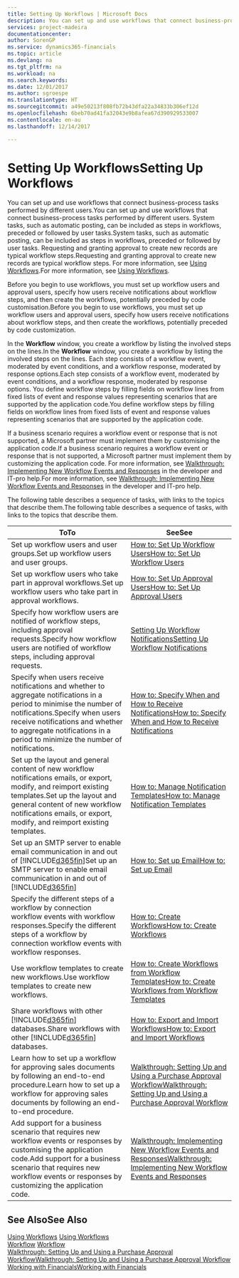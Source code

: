 ```yaml
---
title: Setting Up Workflows | Microsoft Docs
description: You can set up and use workflows that connect business-process tasks performed by different users. System tasks, such as automatic posting, can be included as steps in workflows, preceded or followed by user tasks. Requesting and granting approval to create new records are typical workflow steps.
services: project-madeira
documentationcenter: 
author: SorenGP
ms.service: dynamics365-financials
ms.topic: article
ms.devlang: na
ms.tgt_pltfrm: na
ms.workload: na
ms.search.keywords: 
ms.date: 12/01/2017
ms.author: sgroespe
ms.translationtype: HT
ms.sourcegitcommit: a49e50213f808fb72b43dfa22a34833b306ef12d
ms.openlocfilehash: 6beb70ad41fa32043e9b8afea67d390929533007
ms.contentlocale: en-au
ms.lasthandoff: 12/14/2017

---
```

# <a name="setting-up-workflows"></a><span data-ttu-id="f25d5-105">Setting Up Workflows</span><span class="sxs-lookup"><span data-stu-id="f25d5-105">Setting Up Workflows</span></span>
<span data-ttu-id="f25d5-106">You can set up and use workflows that connect business-process tasks performed by different users.</span><span class="sxs-lookup"><span data-stu-id="f25d5-106">You can set up and use workflows that connect business-process tasks performed by different users.</span></span> <span data-ttu-id="f25d5-107">System tasks, such as automatic posting, can be included as steps in workflows, preceded or followed by user tasks.</span><span class="sxs-lookup"><span data-stu-id="f25d5-107">System tasks, such as automatic posting, can be included as steps in workflows, preceded or followed by user tasks.</span></span> <span data-ttu-id="f25d5-108">Requesting and granting approval to create new records are typical workflow steps.</span><span class="sxs-lookup"><span data-stu-id="f25d5-108">Requesting and granting approval to create new records are typical workflow steps.</span></span> <span data-ttu-id="f25d5-109">For more information, see [Using Workflows](across-use-workflows.md).</span><span class="sxs-lookup"><span data-stu-id="f25d5-109">For more information, see [Using Workflows](across-use-workflows.md).</span></span>  

 <span data-ttu-id="f25d5-110">Before you begin to use workflows, you must set up workflow users and approval users, specify how users receive notifications about workflow steps, and then create the workflows, potentially preceded by code customisation.</span><span class="sxs-lookup"><span data-stu-id="f25d5-110">Before you begin to use workflows, you must set up workflow users and approval users, specify how users receive notifications about workflow steps, and then create the workflows, potentially preceded by code customization.</span></span>  

 <span data-ttu-id="f25d5-111">In the **Workflow** window, you create a workflow by listing the involved steps on the lines.</span><span class="sxs-lookup"><span data-stu-id="f25d5-111">In the **Workflow** window, you create a workflow by listing the involved steps on the lines.</span></span> <span data-ttu-id="f25d5-112">Each step consists of a workflow event, moderated by event conditions, and a workflow response, moderated by response options.</span><span class="sxs-lookup"><span data-stu-id="f25d5-112">Each step consists of a workflow event, moderated by event conditions, and a workflow response, moderated by response options.</span></span> <span data-ttu-id="f25d5-113">You define workflow steps by filling fields on workflow lines from fixed lists of event and response values representing scenarios that are supported by the application code.</span><span class="sxs-lookup"><span data-stu-id="f25d5-113">You define workflow steps by filling fields on workflow lines from fixed lists of event and response values representing scenarios that are supported by the application code.</span></span>  

 <span data-ttu-id="f25d5-114">If a business scenario requires a workflow event or response that is not supported, a Microsoft partner must implement them by customising the application code.</span><span class="sxs-lookup"><span data-stu-id="f25d5-114">If a business scenario requires a workflow event or response that is not supported, a Microsoft partner must implement them by customizing the application code.</span></span> <span data-ttu-id="f25d5-115">For more information, see [Walkthrough: Implementing New Workflow Events and Responses](/dynamics_nav/Walkthrough--Implementing-New-Workflow-Events-and-Responses) in the developer and IT-pro help.</span><span class="sxs-lookup"><span data-stu-id="f25d5-115">For more information, see [Walkthrough: Implementing New Workflow Events and Responses](/dynamics_nav/Walkthrough--Implementing-New-Workflow-Events-and-Responses) in the developer and IT-pro help.</span></span>

 <span data-ttu-id="f25d5-116">The following table describes a sequence of tasks, with links to the topics that describe them.</span><span class="sxs-lookup"><span data-stu-id="f25d5-116">The following table describes a sequence of tasks, with links to the topics that describe them.</span></span>  

|<span data-ttu-id="f25d5-117">**To**</span><span class="sxs-lookup"><span data-stu-id="f25d5-117">**To**</span></span>|<span data-ttu-id="f25d5-118">**See**</span><span class="sxs-lookup"><span data-stu-id="f25d5-118">**See**</span></span>|  
|------------|-------------|  
|<span data-ttu-id="f25d5-119">Set up workflow users and user groups.</span><span class="sxs-lookup"><span data-stu-id="f25d5-119">Set up workflow users and user groups.</span></span>|[<span data-ttu-id="f25d5-120">How to: Set Up Workflow Users</span><span class="sxs-lookup"><span data-stu-id="f25d5-120">How to: Set Up Workflow Users</span></span>](across-how-to-set-up-workflow-users.md)|  
|<span data-ttu-id="f25d5-121">Set up workflow users who take part in approval workflows.</span><span class="sxs-lookup"><span data-stu-id="f25d5-121">Set up workflow users who take part in approval workflows.</span></span>|[<span data-ttu-id="f25d5-122">How to: Set Up Approval Users</span><span class="sxs-lookup"><span data-stu-id="f25d5-122">How to: Set Up Approval Users</span></span>](across-how-to-set-up-approval-users.md)|  
|<span data-ttu-id="f25d5-123">Specify how workflow users are notified of workflow steps, including approval requests.</span><span class="sxs-lookup"><span data-stu-id="f25d5-123">Specify how workflow users are notified of workflow steps, including approval requests.</span></span>|[<span data-ttu-id="f25d5-124">Setting Up Workflow Notifications</span><span class="sxs-lookup"><span data-stu-id="f25d5-124">Setting Up Workflow Notifications</span></span>](across-setting-up-workflow-notifications.md)|  
|<span data-ttu-id="f25d5-125">Specify when users receive notifications and whether to aggregate notifications in a period to minimise the number of notifications.</span><span class="sxs-lookup"><span data-stu-id="f25d5-125">Specify when users receive notifications and whether to aggregate notifications in a period to minimize the number of notifications.</span></span>|[<span data-ttu-id="f25d5-126">How to: Specify When and How to Receive Notifications</span><span class="sxs-lookup"><span data-stu-id="f25d5-126">How to: Specify When and How to Receive Notifications</span></span>](across-how-to-specify-when-and-how-to-receive-notifications.md)|  
|<span data-ttu-id="f25d5-127">Set up the layout and general content of new workflow notifications emails, or export, modify, and reimport existing templates.</span><span class="sxs-lookup"><span data-stu-id="f25d5-127">Set up the layout and general content of new workflow notifications emails, or export, modify, and reimport existing templates.</span></span>|[<span data-ttu-id="f25d5-128">How to: Manage Notification Templates</span><span class="sxs-lookup"><span data-stu-id="f25d5-128">How to: Manage Notification Templates</span></span>](across-how-to-manage-notification-templates.md)|  
|<span data-ttu-id="f25d5-129">Set up an SMTP server to enable email communication in and out of [!INCLUDE[d365fin](includes/d365fin_md.md)]</span><span class="sxs-lookup"><span data-stu-id="f25d5-129">Set up an SMTP server to enable email communication in and out of [!INCLUDE[d365fin](includes/d365fin_md.md)]</span></span>|[<span data-ttu-id="f25d5-130">How to: Set up Email</span><span class="sxs-lookup"><span data-stu-id="f25d5-130">How to: Set up Email</span></span>](madeira-how-setup-email.md)|
|<span data-ttu-id="f25d5-131">Specify the different steps of a workflow by connection workflow events with workflow responses.</span><span class="sxs-lookup"><span data-stu-id="f25d5-131">Specify the different steps of a workflow by connection workflow events with workflow responses.</span></span>|[<span data-ttu-id="f25d5-132">How to: Create Workflows</span><span class="sxs-lookup"><span data-stu-id="f25d5-132">How to: Create Workflows</span></span>](across-how-to-create-workflows.md)|  
|<span data-ttu-id="f25d5-133">Use workflow templates to create new workflows.</span><span class="sxs-lookup"><span data-stu-id="f25d5-133">Use workflow templates to create new workflows.</span></span>|[<span data-ttu-id="f25d5-134">How to: Create Workflows from Workflow Templates</span><span class="sxs-lookup"><span data-stu-id="f25d5-134">How to: Create Workflows from Workflow Templates</span></span>](across-how-to-create-workflows-from-workflow-templates.md)|  
|<span data-ttu-id="f25d5-135">Share workflows with other [!INCLUDE[d365fin](includes/d365fin_md.md)] databases.</span><span class="sxs-lookup"><span data-stu-id="f25d5-135">Share workflows with other [!INCLUDE[d365fin](includes/d365fin_md.md)] databases.</span></span>|[<span data-ttu-id="f25d5-136">How to: Export and Import Workflows</span><span class="sxs-lookup"><span data-stu-id="f25d5-136">How to: Export and Import Workflows</span></span>](across-how-to-export-and-import-workflows.md)|  
|<span data-ttu-id="f25d5-137">Learn how to set up a workflow for approving sales documents by following an end-to-end procedure.</span><span class="sxs-lookup"><span data-stu-id="f25d5-137">Learn how to set up a workflow for approving sales documents by following an end-to-end procedure.</span></span>|[<span data-ttu-id="f25d5-138">Walkthrough: Setting Up and Using a Purchase Approval Workflow</span><span class="sxs-lookup"><span data-stu-id="f25d5-138">Walkthrough: Setting Up and Using a Purchase Approval Workflow</span></span>](walkthrough-setting-up-and-using-a-purchase-approval-workflow.md)|  
|<span data-ttu-id="f25d5-139">Add support for a business scenario that requires new workflow events or responses by customising the application code.</span><span class="sxs-lookup"><span data-stu-id="f25d5-139">Add support for a business scenario that requires new workflow events or responses by customizing the application code.</span></span>|[<span data-ttu-id="f25d5-140">Walkthrough: Implementing New Workflow Events and Responses</span><span class="sxs-lookup"><span data-stu-id="f25d5-140">Walkthrough: Implementing New Workflow Events and Responses</span></span>](/dynamics_nav/Walkthrough--Implementing-New-Workflow-Events-and-Responses)|  

## <a name="see-also"></a><span data-ttu-id="f25d5-141">See Also</span><span class="sxs-lookup"><span data-stu-id="f25d5-141">See Also</span></span>  
 <span data-ttu-id="f25d5-142">[Using Workflows](across-use-workflows.md) </span><span class="sxs-lookup"><span data-stu-id="f25d5-142">[Using Workflows](across-use-workflows.md) </span></span>  
 <span data-ttu-id="f25d5-143">[Workflow](across-workflow.md) </span><span class="sxs-lookup"><span data-stu-id="f25d5-143">[Workflow](across-workflow.md) </span></span>  
 [<span data-ttu-id="f25d5-144">Walkthrough: Setting Up and Using a Purchase Approval Workflow</span><span class="sxs-lookup"><span data-stu-id="f25d5-144">Walkthrough: Setting Up and Using a Purchase Approval Workflow</span></span>](walkthrough-setting-up-and-using-a-purchase-approval-workflow.md)  
 [<span data-ttu-id="f25d5-145">Working with Financials</span><span class="sxs-lookup"><span data-stu-id="f25d5-145">Working with Financials</span></span>](ui-work-product.md)

